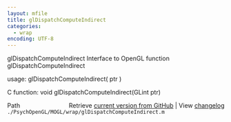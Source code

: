 ```yaml
---
layout: mfile
title: glDispatchComputeIndirect
categories:
  - wrap
encoding: UTF-8
---
```


glDispatchComputeIndirect  Interface to OpenGL function glDispatchComputeIndirect

usage:  glDispatchComputeIndirect\( ptr \)

C function:  void glDispatchComputeIndirect\(GLint ptr\)


<div class="code_header" style="text-align:right;">
  <span style="float:left;">Path&nbsp;&nbsp;</span> <span class="counter">Retrieve <a href=
  "https://raw.github.com/Psychtoolbox-3/Psychtoolbox-3/beta/./PsychOpenGL/MOGL/wrap/glDispatchComputeIndirect.m">current version from GitHub</a> | View <a href=
  "https://github.com/Psychtoolbox-3/Psychtoolbox-3/commits/beta/./PsychOpenGL/MOGL/wrap/glDispatchComputeIndirect.m">changelog</a></span>
</div>
<div class="code">
  <code>./PsychOpenGL/MOGL/wrap/glDispatchComputeIndirect.m</code>
</div>
